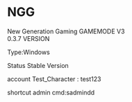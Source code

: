 # NGG
New Generation Gaming GAMEMODE V3 <br>
0.3.7 VERSION <br>

Type:Windows 

Status 
Stable Version 


account
Test_Character : test123

shortcut admin
cmd:sadmindd
